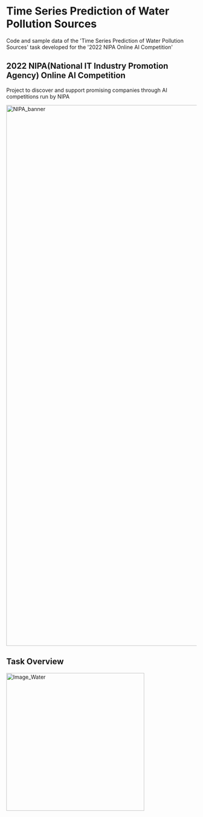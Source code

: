 # Time Series Prediction of Water Pollution Sources
Code and sample data of the 'Time Series Prediction of Water Pollution Sources' task developed for the '2022 NIPA Online AI Competition'

## 2022 NIPA(National IT Industry Promotion Agency) Online AI Competition
Project to discover and support promising companies through AI competitions run by NIPA 

<img width="1433" alt="NIPA_banner" src="https://user-images.githubusercontent.com/89120612/215302276-b291df82-5dd6-4d41-b974-adb3cac2ebc7.png">

## Task Overview
<img width="365" alt="Image_Water" src="https://user-images.githubusercontent.com/89120612/215303482-edce9d01-69a8-48ca-bd98-12723e7fcfad.png">
